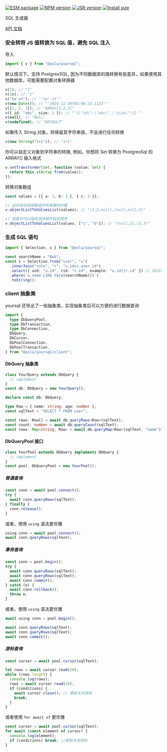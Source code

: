 [![ESM package][package]][package-url]
[![NPM version][npm]][npm-url]
[![JSR version][jsr]][jsr-url]
[![Install size][size]][size-url]

[package]: https://img.shields.io/badge/package-ESM-ffe536.svg
[package-url]: https://nodejs.org/api/esm.html
[npm]: https://img.shields.io/npm/v/@asla/yoursql.svg
[npm-url]: https://npmjs.com/package/@asla/yoursql
[jsr]: https://jsr.io/badges/@asla/yoursql
[jsr-url]: https://jsr.io/@asla/yoursql
[node]: https://img.shields.io/node/v/@asla/yoursql.svg
[node-url]: https://nodejs.org
[size]: https://packagephobia.com/badge?p=@asla%2Fyoursql
[size-url]: https://packagephobia.com/result?p=@asla%2Fyoursql

SQL 生成器

[API 文档](https://jsr.io/@asla/yoursql/doc)

### 安全转将 JS 值转换为 SQL 值，避免 SQL 注入

导入

```ts
import { v } from "@asla/yoursql";
```

默认情况下，支持 PostgresSQL, 因为不同数据库的值转换有些差异，如果使用其他数据库，可能需要配置对象转换器

```ts
v(1); // "1"
v(1n); // "1"
v("te'xt"); // "'te''xt'"
v(new Date()); // "'2024-11-30T05:08:33.112Z'"
v([1, 2, 3]); // "ARRAY[1,2,3]"
v({ id: "abc", size: 1 }); // "'{\"id\":\"abc\",\"size\":1}'"
v(null); // "NULL"
v(undefined); // "DEFAULT"
```

如果传入 String 对象，将保留其字符串值，不会进行任何转换

```ts
v(new String("1+1")); // "1+1"
```

你可以自定义对象到字符串的转换, 例如，你想将 Set 转换为 PostgresSql 的 ARRAY[] 输入格式

```ts
v.setTransformer(Set, function (value: Set) {
  return this.v(Array.from(value));
});
```

转换对象数组

```ts
const values = [{ a: 1, b: 2 }, { c: 3 }];

// 这将自动选择数组中所有键的并集
v.objectListToValuesList(values); // "(1,2,null),(null,null,3)"

// 或者你可以指定选择键并指定顺序
v.objectListToValuesList(values, ["c", "b"]); // "(null,2),(3,3)"
```

### 生成 SQL 语句

```ts
import { Selection, v } from "@asla/yoursql";

const searchName = "Bob";
const s = Selection.from("user", "u")
  .innerJoin("role", "r", "u.id=r.user_id")
  .select({ uid: "u.id", rid: "r.id", example: "u.id||r.id" }) // SELECT u.id AS uid, r.id AS rid u.id||u.id AS example
  .where(`u.name LIKE %${v(searchName)}%`)
  .toString();
```

### client 抽象类

yoursql 还导出了一些抽象类，实现抽象类后可以方便的进行数据查询

```ts
import {
  type DbQueryPool,
  type DbTransaction,
  type DbConnection,
  DbQuery,
  DbCursor,
  DbPoolConnection,
  DbPoolTransaction,
} from "@asla/yoursql/client";
```

#### DbQuery 抽象类

```ts
class YourQuery extends DbQuery {
  // implement
}
const db: DbQuery = new YourQuery();
```

```ts
declare const db: DbQuery;

type Row = { name: string; age: number };
const sqlText = "SELECT * FROM user";

const rows: Row[] = await db.queryRows<Row>(sqlText);
const count: number = await db.queryCount(sqlText);
const rows: Map<string, Row> = await db.queryMap<Row>(sqlText, "name");
```

#### DbQueryPool 接口

```ts
class YourPool extends DbQuery implements DbQuery {
  // implement
}
const pool: DbQueryPool = new YourPool();
```

##### 普通查询

```ts
const conn = await pool.connect();
try {
  await conn.queryRows(sqlText);
} finally {
  conn.release();
}
```

或者，使用 `using` 语法更优雅

```ts
using conn = await pool.connect();
await conn.queryRows(sqlText);
```

##### 事务查询

```ts
const conn = pool.begin();
try {
  await conn.queryRows(sqlText);
  await conn.queryRows(sqlText);
  await conn.commit();
} catch (e) {
  await conn.rollback();
  throw e;
}
```

或者，使用 `using` 语法更优雅

```ts
await using conn = pool.begin();

await conn.queryRows(sqlText);
await conn.queryRows(sqlText);
await conn.commit();
```

##### 游标查询

```ts
const cursor = await pool.cursor(sqlText);

let rows = await cursor.read(20);
while (rows.length) {
  console.log(rows);
  rows = await cursor.read(20);
  if (conditions) {
    await cursor.close(); // 提前关闭游标
    break;
  }
}
```

或者使用 `for await of` 更优雅

```ts
const cursor = await pool.cursor(sqlText);
for await (const element of cursor) {
  console.log(element);
  if (conditions) break; //提前关闭游标
}
```
